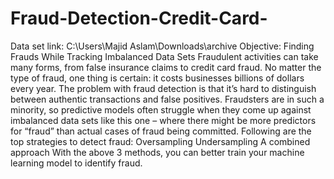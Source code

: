 # Fraud-Detection-Credit-Card-
Data set link: C:\Users\Majid Aslam\Downloads\archive
Objective: Finding Frauds While Tracking Imbalanced Data Sets
         Fraudulent activities can take many forms, from false insurance claims to credit card fraud. No matter the type of fraud, one thing is certain: it costs businesses 
         billions of dollars every year.
         The problem with fraud detection is that it’s hard to distinguish between authentic transactions and false positives. Fraudsters are in such a minority, so predictive 
         models often struggle when they come up against imbalanced data sets like this one – where there might be more predictors for “fraud” than actual cases of fraud being 
         committed.
          Following are the top strategies to detect fraud: 
              Oversampling 
              Undersampling 
              A combined approach 
              With the above 3 methods, you can better train your machine learning model to identify fraud.
